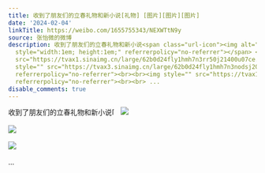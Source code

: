 ```yaml
---
title: 收到了朋友们的立春礼物和新小说[礼物] [图片][图片][图片]
date: '2024-02-04'
linkTitle: https://weibo.com/1655755343/NEXWTtN9y
source: 张怡微的微博
description: 收到了朋友们的立春礼物和新小说<span class="url-icon"><img alt="[礼物]" src="https://h5.sinaimg.cn/m/emoticon/icon/others/o_liwu-f786db59ca.png"
  style="width:1em; height:1em;" referrerpolicy="no-referrer"></span> <img style=""
  src="https://tvax1.sinaimg.cn/large/62b0d24fly1hmh7n3rr50j21400u07ce.jpg" referrerpolicy="no-referrer"><br><br><img
  style="" src="https://tvax3.sinaimg.cn/large/62b0d24fly1hmh7n3nodsj20u014645a.jpg"
  referrerpolicy="no-referrer"><br><br><img style="" src="https://tvax1.sinaimg.cn/large/62b0d24fly1hmh7n4ax1aj21400u0dmm.jpg"
  referrerpolicy="no-referrer"><br><br> ...
disable_comments: true
---
```

收到了朋友们的立春礼物和新小说<span class="url-icon"><img alt="[礼物]" src="https://h5.sinaimg.cn/m/emoticon/icon/others/o_liwu-f786db59ca.png" style="width:1em; height:1em;" referrerpolicy="no-referrer"></span> <img style="" src="https://tvax1.sinaimg.cn/large/62b0d24fly1hmh7n3rr50j21400u07ce.jpg" referrerpolicy="no-referrer"><br><br><img style="" src="https://tvax3.sinaimg.cn/large/62b0d24fly1hmh7n3nodsj20u014645a.jpg" referrerpolicy="no-referrer"><br><br><img style="" src="https://tvax1.sinaimg.cn/large/62b0d24fly1hmh7n4ax1aj21400u0dmm.jpg" referrerpolicy="no-referrer"><br><br> ...
